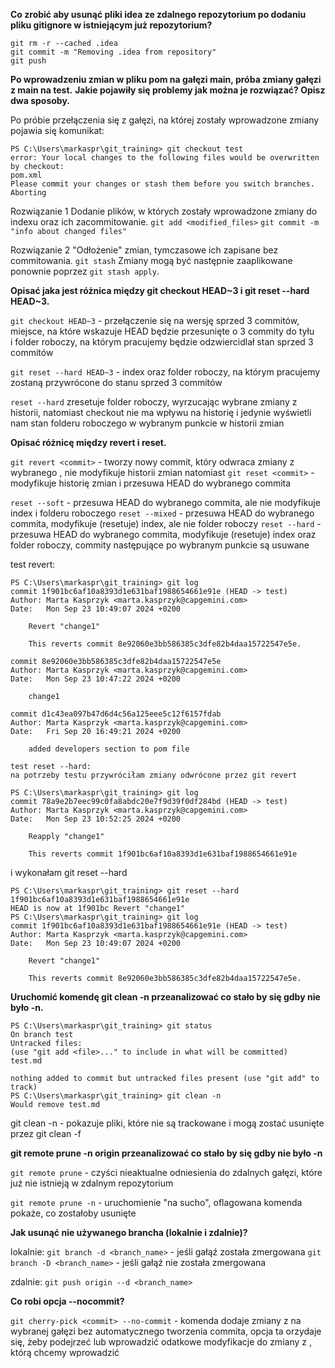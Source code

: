 **Co zrobić aby usunąć pliki idea ze zdalnego repozytorium po dodaniu pliku gitignore w istniejącym już repozytorium?**

```
git rm -r --cached .idea
git commit -m "Removing .idea from repository"
git push
```

**Po wprowadzeniu zmian w pliku pom na gałęzi main, próba zmiany gałęzi z main na test.**
**Jakie pojawiły się problemy jak można je rozwiązać? Opisz dwa sposoby.**

Po próbie przełączenia się z gałęzi, na której zostały wprowadzone zmiany pojawia się komunikat:
```
PS C:\Users\markaspr\git_training> git checkout test
error: Your local changes to the following files would be overwritten by checkout:
pom.xml
Please commit your changes or stash them before you switch branches.
Aborting
```
Rozwiązanie 1 
Dodanie plików, w których zostały wprowadzone zmiany do indexu oraz ich zacommitowanie.
`git add <modified_files>`
`git commit -m "info about changed files"`

Rozwiązanie 2
"Odłożenie" zmian, tymczasowe ich zapisane bez commitowania. 
`git stash`
Zmiany mogą być następnie zaaplikowane ponownie poprzez `git stash apply`.

**Opisać jaka jest różnica między git checkout HEAD~3 i git reset --hard HEAD~3.**

`git checkout HEAD~3` - przełączenie się na wersję sprzed 3 commitów, 
miejsce, na które wskazuje HEAD będzie przesunięte o 3 commity do tyłu  
i folder roboczy, na którym pracujemy będzie odzwiercidlał stan sprzed 3 commitów

`git reset --hard HEAD~3` - index oraz folder roboczy, na którym pracujemy zostaną przywrócone do stanu sprzed 3 commitów

`reset --hard` zresetuje folder roboczy, wyrzucając wybrane zmiany z historii, 
natomiast checkout nie ma wpływu na historię i jedynie wyświetli nam stan folderu roboczego w wybranym punkcie w historii zmian

**Opisać różnicę między revert i reset.**

`git revert <commit>` - tworzy nowy commit, który odwraca zmiany z wybranego <commita>, nie modyfikuje historii zmian
natomiast
`git reset <commit>` - modyfikuje historię zmian i przesuwa HEAD do wybranego commita

`reset --soft` - przesuwa HEAD do wybranego commita, ale nie modyfikuje index i folderu roboczego
`reset --mixed` - przesuwa HEAD do wybranego commita, modyfikuje (resetuje) index, ale nie folder roboczy
`reset --hard` - przesuwa HEAD do wybranego commita, modyfikuje (resetuje) index oraz folder roboczy, 
commity następujące po wybranym punkcie są usuwane

test revert:
```
PS C:\Users\markaspr\git_training> git log
commit 1f901bc6af10a8393d1e631baf1988654661e91e (HEAD -> test)
Author: Marta Kasprzyk <marta.kasprzyk@capgemini.com>
Date:   Mon Sep 23 10:49:07 2024 +0200

    Revert "change1"

    This reverts commit 8e92060e3bb586385c3dfe82b4daa15722547e5e.

commit 8e92060e3bb586385c3dfe82b4daa15722547e5e
Author: Marta Kasprzyk <marta.kasprzyk@capgemini.com>
Date:   Mon Sep 23 10:47:22 2024 +0200

    change1

commit d1c43ea097b47d6d4c56a125eee5c12f6157fdab
Author: Marta Kasprzyk <marta.kasprzyk@capgemini.com>
Date:   Fri Sep 20 16:49:21 2024 +0200

    added developers section to pom file

test reset --hard:
na potrzeby testu przywróciłam zmiany odwrócone przez git revert

PS C:\Users\markaspr\git_training> git log
commit 78a9e2b7eec99c0fa8abdc20e7f9d39f0df284bd (HEAD -> test)
Author: Marta Kasprzyk <marta.kasprzyk@capgemini.com>
Date:   Mon Sep 23 10:52:25 2024 +0200

    Reapply "change1"

    This reverts commit 1f901bc6af10a8393d1e631baf1988654661e91e
```
i wykonałam git reset --hard
```
PS C:\Users\markaspr\git_training> git reset --hard 1f901bc6af10a8393d1e631baf1988654661e91e
HEAD is now at 1f901bc Revert "change1"
PS C:\Users\markaspr\git_training> git log
commit 1f901bc6af10a8393d1e631baf1988654661e91e (HEAD -> test)
Author: Marta Kasprzyk <marta.kasprzyk@capgemini.com>
Date:   Mon Sep 23 10:49:07 2024 +0200

    Revert "change1"

    This reverts commit 8e92060e3bb586385c3dfe82b4daa15722547e5e.
```

**Uruchomić komendę git clean -n przeanalizować co stało by się gdby nie było -n.**
```
PS C:\Users\markaspr\git_training> git status
On branch test
Untracked files:
(use "git add <file>..." to include in what will be committed)
test.md

nothing added to commit but untracked files present (use "git add" to track)
PS C:\Users\markaspr\git_training> git clean -n
Would remove test.md
```
git clean -n - pokazuje pliki, które nie są trackowane i mogą zostać usunięte przez git clean -f

**git remote prune -n origin przeanalizować co stało by się gdby nie było -n**

`git remote prune` - czyści nieaktualne odniesienia do zdalnych gałęzi, 
które już nie istnieją w zdalnym repozytorium 

`git remote prune -n` - uruchomienie "na sucho", oflagowana komenda pokaże, co zostałoby usunięte

**Jak usunąć nie używanego brancha (lokalnie i zdalnie)?**

lokalnie:
`git branch -d <branch_name>` - jeśli gałąź została zmergowana
`git branch -D <branch_name>` - jeśli gałąź nie została zmergowana

zdalnie:
`git push origin --d <branch_name>`

**Co robi opcja --nocommit?**

`git cherry-pick <commit> --no-commit` - komenda dodaje zmiany z <commit> na wybranej gałęzi bez automatycznego tworzenia commita, 
opcja ta orzydaje się, żeby podejrzeć lub wprowadzić odatkowe modyfikacje do zmiany z <commit>, którą chcemy wprowadzić













